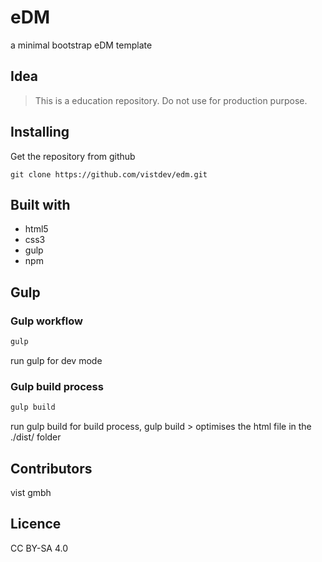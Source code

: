 # eDM
a minimal bootstrap eDM template

## Idea
> This is a education repository.
> Do not use for production purpose.

## Installing
Get the repository from github

`git clone https://github.com/vistdev/edm.git`

## Built with
+ html5
+ css3
+ gulp
+ npm

## Gulp

### Gulp workflow
```javascript
gulp
```
run gulp for dev mode


### Gulp build process
```javascript
gulp build
```
run gulp build for build process, gulp build > optimises the html file in the ./dist/ folder

## Contributors
vist gmbh

## Licence
CC BY-SA 4.0
